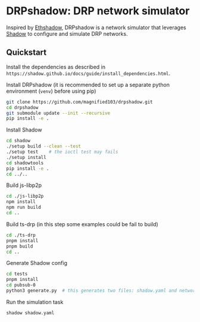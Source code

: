 # DRPshadow: DRP network simulator

Inspired by [Ethshadow](https://github.com/ethereum/ethshadow), DRPshadow is a network simulator that leverages [Shadow](https://github.com/shadow/shadow) to configure and simulate DRP networks.

## Quickstart

Install the dependencies as described in `https://shadow.github.io/docs/guide/install_dependencies.html`.

Install DRPshadow (it is recommended to set up a separate python environment (`venv`) before using pip)

```sh
git clone https://github.com/magnified103/drpshadow.git
cd drpshadow
git submodule update --init --recursive
pip install -e .
```

Install Shadow

```sh
cd shadow
./setup build --clean --test
./setup test    # the ioctl test may fails
./setup install
cd shadowtools
pip install -e .
cd ../..
```

Build js-libp2p
```sh
cd ./js-libp2p
npm install
npm run build
cd ..
```

Build ts-drp (in this step some examples could be fail to build)
```sh
cd ./ts-drp
pnpm install
pnpm build
cd ..
```

Generate Shadow config

```sh
cd tests
pnpm install
cd pubsub-0
python3 generate.py  # this generates two files: shadow.yaml and network.gml
```

Run the simulation task

```sh
shadow shadow.yaml
```
